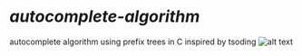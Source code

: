 # ***autocomplete-algorithm***
autocomplete algorithm using prefix trees in C inspired by tsoding
![alt text](https://github.com/Dh-rm-k/autocomplete-algorithm/blob/main/main.svg)
